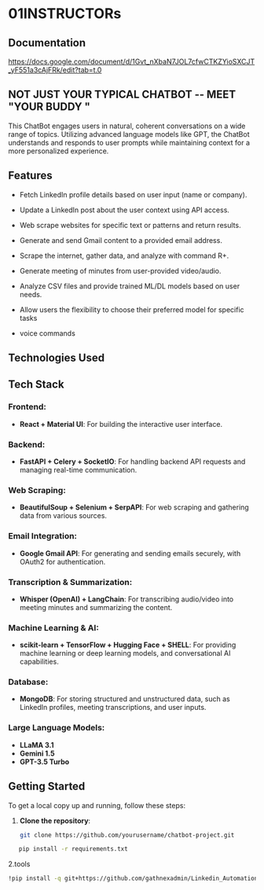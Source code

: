 # 01INSTRUCTORs
## Documentation 
https://docs.google.com/document/d/1Gvt_nXbaN7JOL7cfwCTKZYioSXCJT_yF551a3cAjFRk/edit?tab=t.0


## NOT JUST YOUR TYPICAL CHATBOT -- MEET "YOUR BUDDY "
This ChatBot engages users in natural, coherent conversations on a wide range of topics. Utilizing advanced language models like GPT, the ChatBot understands and responds to user prompts while maintaining context for a more personalized experience.

## Features
- Fetch LinkedIn profile details based on user input (name or company).

- Update a LinkedIn post about the user context using API access.

- Web scrape websites for specific text or patterns and return results.

- Generate and send Gmail content to a provided email address.

- Scrape the internet, gather data, and analyze with  command R+.

- Generate meeting of minutes from user-provided video/audio.

- Analyze CSV files and provide trained ML/DL models based on user needs.

- Allow users the flexibility to choose their preferred model for specific tasks

- voice commands 

## Technologies Used
## Tech Stack

### Frontend:
- **React + Material UI**: For building the interactive user interface.

### Backend:
- **FastAPI + Celery + SocketIO**: For handling backend API requests and managing real-time communication.

### Web Scraping:
- **BeautifulSoup + Selenium + SerpAPI**: For web scraping and gathering data from various sources.

### Email Integration:
- **Google Gmail API**: For generating and sending emails securely, with OAuth2 for authentication.

### Transcription & Summarization:
- **Whisper (OpenAI) + LangChain**: For transcribing audio/video into meeting minutes and summarizing the content.

### Machine Learning & AI:
- **scikit-learn + TensorFlow + Hugging Face + SHELL**: For providing machine learning or deep learning models, and conversational AI capabilities.

### Database:
- **MongoDB**: For storing structured and unstructured data, such as LinkedIn profiles, meeting transcriptions, and user inputs.

### Large Language Models:
- **LLaMA 3.1**
- **Gemini 1.5**
- **GPT-3.5 Turbo**


## Getting Started
To get a local copy up and running, follow these steps:

1. **Clone the repository**:
   ```bash
   git clone https://github.com/yourusername/chatbot-project.git
```bash
   pip install -r requirements.txt
```
2.tools
```bash
!pip install -q git+https://github.com/gathnexadmin/Linkedin_Automation_with_Generative_AI.git
